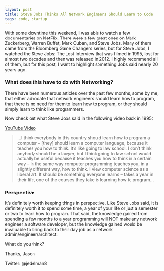 ```yaml
---
layout: post
title: Steve Jobs Thinks All Network Engineers Should Learn to Code
tags: code, startup
---
```


With some downtime this weekend, I was able to watch a few documentaries on NetFlix.  There were a few great ones on Mark Zuckerberg, Warren Buffet, Mark Cuban, and Steve Jobs.  Many of them came from the Bloomberg Game Changers series, but for Steve Jobs, I watched the Steve Jobs: The Lost Interview that was filmed in 1995, lost for almost two decades and then was released in 2012.  I highly recommend all of them, but for this post, I want to highlight something Jobs said nearly 20 years ago.

### What does this have to do with Networking?

There have been numerous articles over the past few months, some by me, that either advocate that network engineers should learn how to program, that there is no need for them to learn how to program, or they should simply learn to think like programmers.

Now check out what Steve Jobs said in the following video back in 1995:

[YouTube Video](https://www.youtube.com/watch?v=U72xw4Zcg1k)

> …I think everybody in this country should learn how to program a computer – [they] should learn a computer language, because it teaches you how to think.  It’s like going to law school.  I don’t think anybody should be a lawyer, but I think going to law school would actually be useful because it teaches you how to think in a certain way – in the same way computer programming teaches you, in a slightly different way, how to think.  I view computer science as a liberal art.  It should be something everyone learns – takes a year in their life, one of the courses they take is learning how to program…

### Perspective

It’s definitely worth keeping things in perspective.  Like Steve Jobs said, it is definitely worth it to spend some time, a year of your life or just a semester or two to learn how to program.  That said, the knowledge gained from spending a few months to a year programming will NOT make any network engineer a software developer, but the knowledge gained would be invaluable to bring back to their day job as a network admin/engineer/architect. 

What do you think?

Thanks,
Jason

Twitter: @jedelman8

